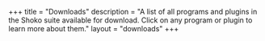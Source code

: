 +++
title = "Downloads"
description = "A list of all programs and plugins in the Shoko suite available for download. Click on any program or plugin to learn more about them."
layout = "downloads"
+++